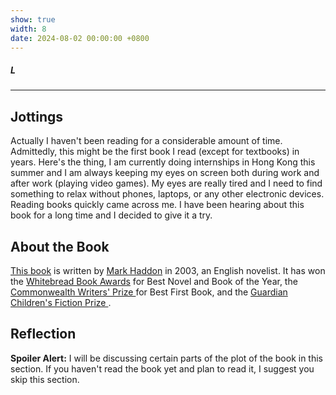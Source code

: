 ```yaml
---
show: true
width: 8
date: 2024-08-02 00:00:00 +0800
---
```


<div class="p-4">
  <h5>L</h5>
  <hr />

  <!-- Jottings --------------------------------------------------------->
  <h2>Jottings</h2>
  <p>
    Actually I haven't been reading for a considerable amount of time. Admittedly,
    this might be the first book I read (except for textbooks) in years.
    Here's the thing, I am currently doing internships in Hong Kong this summer
    and I am always keeping my eyes on screen both during work and after work (playing
    video games). My eyes are really tired and I need to find something to relax
    without phones, laptops, or any other electronic devices. Reading books quickly
    came across me. I have been hearing about this book for a long time and I decided
    to give it a try.
  </p>

  <!-- About the Book ---------------------------------------------------->
  <h2>About the Book</h2>
  <p>
    <a href="https://en.wikipedia.org/wiki/The_Curious_Incident_of_the_Dog_in_the_Night-Time">This book</a>
    is written by
    <a href="https://en.wikipedia.org/wiki/Mark_Haddon">Mark Haddon</a> in 2003,
    an English novelist. It has won the
    <a href="https://en.wikipedia.org/wiki/Whitbread_Book_Awards">Whitebread Book Awards</a>
    for Best Novel and Book of the Year, the
    <a href="https://en.wikipedia.org/wiki/Commonwealth_Foundation_prizes#Commonwealth_Writers'_Prize">
      Commonwealth Writers' Prize
    </a>
    for Best First Book, and the
    <a href="https://en.wikipedia.org/wiki/Guardian_Children%27s_Fiction_Prize">
      Guardian Children's Fiction Prize
    </a>.
  </p>

  <!-- Reflection -------------------------------------------------------->
  <h2>Reflection</h2>
  <p>
    <strong>Spoiler Alert:</strong>
    I will be discussing certain parts of the plot of the book in this section.
    If you haven't read the book yet and plan to read it, I suggest you skip this
    section.
  </p>
</div>
